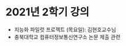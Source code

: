 # **2021년 2학기 강의** 

- 지능화 파일럿 프로젝트 (목요일): 김현호교수님
- 충북대학교 컴퓨터정보통신연구소 논문 제출 관련
<p align="center">
  
</p>
</br>
